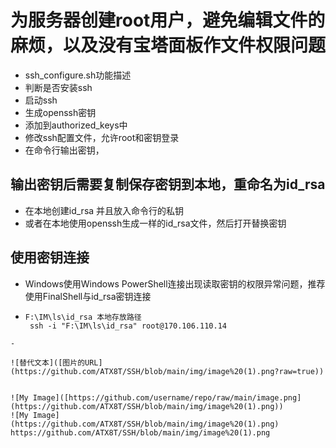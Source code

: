 # 为服务器创建root用户，避免编辑文件的麻烦，以及没有宝塔面板作文件权限问题
- ssh_configure.sh功能描述
- 判断是否安装ssh
- 启动ssh
- 生成openssh密钥
- 添加到authorized_keys中
- 修改ssh配置文件，允许root和密钥登录
- 在命令行输出密钥，
## 输出密钥后需要复制保存密钥到本地，重命名为id_rsa
- 在本地创建id_rsa 并且放入命令行的私钥
- 或者在本地使用openssh生成一样的id_rsa文件，然后打开替换密钥
## 使用密钥连接
- Windows使用Windows PowerShell连接出现读取密钥的权限异常问题，推荐使用FinalShell与id_rsa密钥连接
-  ```
   F:\IM\ls\id_rsa 本地存放路径
    ssh -i "F:\IM\ls\id_rsa" root@170.106.110.14
  ```
-

![替代文本]([图片的URL](https://github.com/ATX8T/SSH/blob/main/img/image%20(1).png?raw=true))


![My Image]([https://github.com/username/repo/raw/main/image.png](https://github.com/ATX8T/SSH/blob/main/img/image%20(1).png))
![My Image](https://github.com/ATX8T/SSH/blob/main/img/image%20(1).png)
https://github.com/ATX8T/SSH/blob/main/img/image%20(1).png

